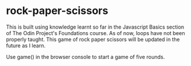 # rock-paper-scissors

This is built using knowledge learnt so far in the Javascript Basics section of The Odin Project's Foundations course.
As of now, loops have not been properly taught. 
This game of rock paper scissors will be updated in the future as I learn. 

Use game() in the browser console to start a game of five rounds.
